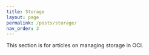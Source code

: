 ```yaml
---
title: Storage
layout: page
permalink: /posts/storage/
nav_order: 3
---
```


This section is for articles on managing storage in OCI. 
